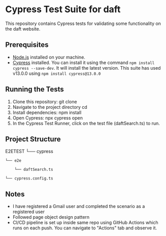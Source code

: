 # Cypress Test Suite for daft
This repository contains Cypress tests for validating some functionality on the daft website.

## Prerequisites

- [Node.js](https://nodejs.org/) installed on your machine.
- [Cypress](https://www.cypress.io/) installed. You can install it using the command `npm install cypress --save-dev`. It will install the latest version. 
This suite has used v13.0.0 using `npm install cypress@13.0.0`

## Running the Tests

1. Clone this repository:
   git clone <repository-url>
2. Navigate to the project directory cd <project-directory>
3. Install dependencies: npm install
4. Open Cypress: npx cypress open
5. In the Cypress Test Runner, click on the test file (daftSearch.ts) to run.


## Project Structure

E2ETEST
└── cypress

    └── e2e

        └── daftSearch.ts

    └── cypress.config.ts



## Notes
- I have registered a Gmail user and completed the scenario as a registered user
- Followed page object design pattern
- CI/CD pipeline is set up inside same repo using GitHub Actions which runs on each push. You can navigate to
"Actions" tab and observe it.


